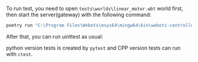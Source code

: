 
To run test, you need to open `tests\worlds\linear_motor.wbt` world first, then start the server(gateway) with the following command:

```bash
poetry run "C:\Program Files\Webots\msys64\mingw64\bin\webots-controller.exe" --robot-name='robot' .\webots_grpc\server.py
```

After that, you can run uinttest as usual:

python version tests is created by `pytest` and CPP version tests can run with `ctest`.
